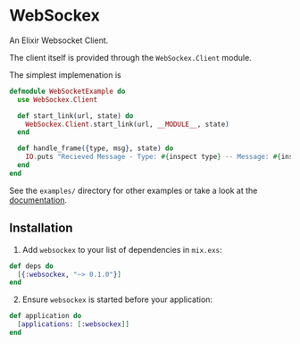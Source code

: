 # WebSockex

An Elixir Websocket Client.

The client itself is provided through the `WebSockex.Client` module.

The simplest implemenation is

```elixir
defmodule WebSocketExample do
  use WebSockex.Client

  def start_link(url, state) do
    WebSockex.Client.start_link(url, __MODULE__, state)
  end

  def handle_frame({type, msg}, state) do
    IO.puts "Recieved Message - Type: #{inspect type} -- Message: #{inspect msg}"
  end
end
```

See the `examples/` directory for other examples or take a look at the [documentation][docs].

## Installation

1. Add `websockex` to your list of dependencies in `mix.exs`:

```elixir
def deps do
  [{:websockex, "~> 0.1.0"}]
end
```

2. Ensure `websockex` is started before your application:

```elixir
def application do
  [applications: [:websockex]]
end
```

[docs]: https://hexdocs.pm/websockex
